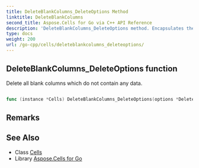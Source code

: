 ```yaml
---
title: DeleteBlankColumns_DeleteOptions Method 
linktitle: DeleteBlankColumns
second_title: Aspose.Cells for Go via C++ API Reference
description: 'DeleteBlankColumns_DeleteOptions method. Encapsulates the function that represents deleteblankcolumns in Go.'
type: docs
weight: 200
url: /go-cpp/cells/deleteblankcolumns_deleteoptions/
---
```


## DeleteBlankColumns_DeleteOptions function

Delete all blank columns which do not contain any data.

```go

func (instance *Cells) DeleteBlankColumns_DeleteOptions(options *DeleteOptions)  error

```

## Remarks


## See Also

* Class [Cells](../)
* Library [Aspose.Cells for Go](../../)
